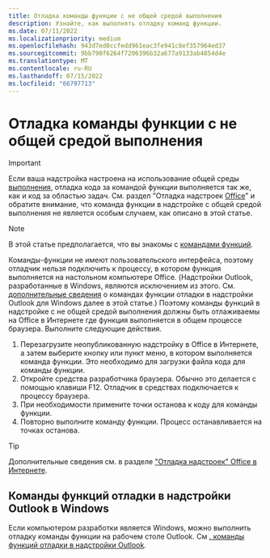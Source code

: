 ```yaml
---
title: Отладка команды функции с не общей средой выполнения
description: Узнайте, как выполнять отладку команд функции.
ms.date: 07/11/2022
ms.localizationpriority: medium
ms.openlocfilehash: 943d7ed8ccfedd961eac3fe941c8ef357964ed37
ms.sourcegitcommit: 9bb790f6264f7206396b32a677a9133ab4854d4e
ms.translationtype: MT
ms.contentlocale: ru-RU
ms.lasthandoff: 07/15/2022
ms.locfileid: "66797713"
---
```

# <a name="debug-a-function-command-with-a-non-shared-runtime"></a>Отладка команды функции с не общей средой выполнения

> [!IMPORTANT]
> Если ваша надстройка настроена на использование общей среды [выполнения,](../develop/configure-your-add-in-to-use-a-shared-runtime.md) отладка кода за командой функции выполняется так же, как и код за областью задач. См. раздел "Отладка надстроек [Office](debug-add-ins-overview.md)" и обратите внимание, что команда функции в надстройке с  общей средой выполнения не является особым случаем, как описано в этой статье. 

> [!NOTE]
> В этой статье предполагается, что вы знакомы с [командами функций](../design/add-in-commands.md#types-of-add-in-commands).

Команды-функции не имеют пользовательского интерфейса, поэтому отладчик нельзя подключить к процессу, в котором функция выполняется на настольном компьютере Office. (Надстройки Outlook, разработанные в Windows, являются исключением из этого. См. [дополнительные сведения](#debug-function-commands-in-outlook-add-ins-on-windows) о командах функции отладки в надстройки Outlook для Windows далее в этой статье.) Поэтому команды функций в надстройке с не общей средой выполнения должны быть отлаживаемы на Office в Интернете где функция выполняется в общем процессе браузера. Выполните следующие действия.

1. Перезагрузите неопубликованную надстройку в Office в Интернете, а затем выберите кнопку или пункт меню, в котором выполняется команда функции. Это необходимо для загрузки файла кода для команды функции. 
1. Откройте средства разработчика браузера. Обычно это делается с помощью клавиши F12. Отладчик в средствах подключается к процессу браузера.
1. При необходимости примените точки останова к коду для команды функции.
1. Повторно выполните команду функции. Процесс останавливается на точках останова. 

> [!TIP]
> Дополнительные сведения см. в разделе ["Отладка надстроек" Office в Интернете](debug-add-ins-in-office-online.md).

## <a name="debug-function-commands-in-outlook-add-ins-on-windows"></a>Команды функций отладки в надстройки Outlook в Windows

Если компьютером разработки является Windows, можно выполнить отладку команды функции на рабочем столе Outlook. См [. команды функций отладки в надстройки Outlook](../outlook/debug-ui-less.md).
